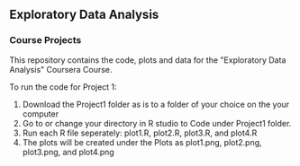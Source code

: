 ## Exploratory Data Analysis
### Course Projects

This repository contains the code, plots and data for the "Exploratory Data Analysis" Coursera Course.

To run the code for Project 1:
  1. Download the Project1 folder as is to a folder of your choice on the your computer
  2. Go to or change your directory in R studio to Code under Project1 folder.
  3. Run each R file seperately: plot1.R, plot2.R, plot3.R, and plot4.R
  4. The plots will be created under the Plots as plot1.png, plot2.png, plot3.png, and plot4.png
